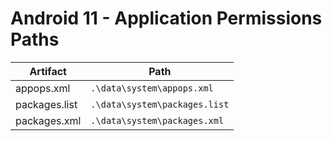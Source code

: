 # Android 11 - Application Permissions Paths

| **Artifact**  | **Path**                  |
|---------------|---------------------------|
| appops.xml    | `.\data\system\appops.xml`    |
| packages.list | `.\data\system\packages.list` |
| packages.xml  | `.\data\system\packages.xml`  |
